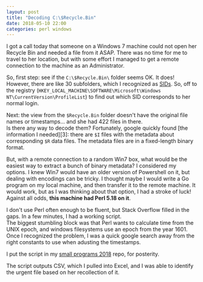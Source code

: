 ```yaml
---
layout: post
title: "Decoding C:\$Recycle.Bin"
date: 2018-05-10 22:00
categories: perl windows
---
```


I got a call today that someone on a Windows 7 machine
could not open her Recycle Bin and needed a file from
it ASAP.  There was no time for me to travel to her
location, but with some effort I managed to get a
remote connection to the machine as an Administrator.

So, first step: see if the `C:\$Recycle.Bin\` folder
seems OK.  It does!  However, there are like 30 
subfolders, which I recognized as [SIDs][2].  So, off
to the registry (`HKEY_LOCAL_MACHINE\SOFTWARE\Microsoft\Windows NT\CurrentVersion\ProfileList`) 
to find out which SID corresponds to her normal login.

Next: the view from the `$Recycle.Bin` folder doesn't have
the original file names or timestamps... and she had 422 files in there.  
Is there any way to decode them?
Fortunately, google
quickly found [the information I needed][3]: there are `$I` files
with the metadata about corresponding `$R` data files.  The metadata
files are in a fixed-length binary format.

But, with a remote connection to a random Win7 box, what would
be the easiest way to extract a bunch of binary metadata?
I considered my options.  I knew Win7 would have an older version
of Powershell on it, but dealing with encodings can be tricky. I thought
maybe I would write a Go program on my local machine, and then
transfer it to the remote machine.  It would work, but as I was thinking
about that option, I had a stroke of luck!  
Against all odds, **this machine had Perl 5.18 on it**.

I don't use Perl often enough to be fluent, but Stack Overflow
filled in the gaps. In a few minutes, I had a working script.  
The biggest stumbling block was that Perl wants to calculate
time from the UNIX epoch, and windows filesystems use an epoch
from the year 1601.  Once I recognized the problem, I was a quick
google search away from the right constants to use when adusting 
the timestamps. 

I put the script in my [small programs 2018][1] repo, 
for posterity.

The script outputs CSV, which I pulled into Excel, and I was able
to identify the urgent file based on her recollection of it. 

[1]: https://github.com/rwtodd/small_programs_2018
[2]: https://en.wikipedia.org/wiki/Security_Identifier


